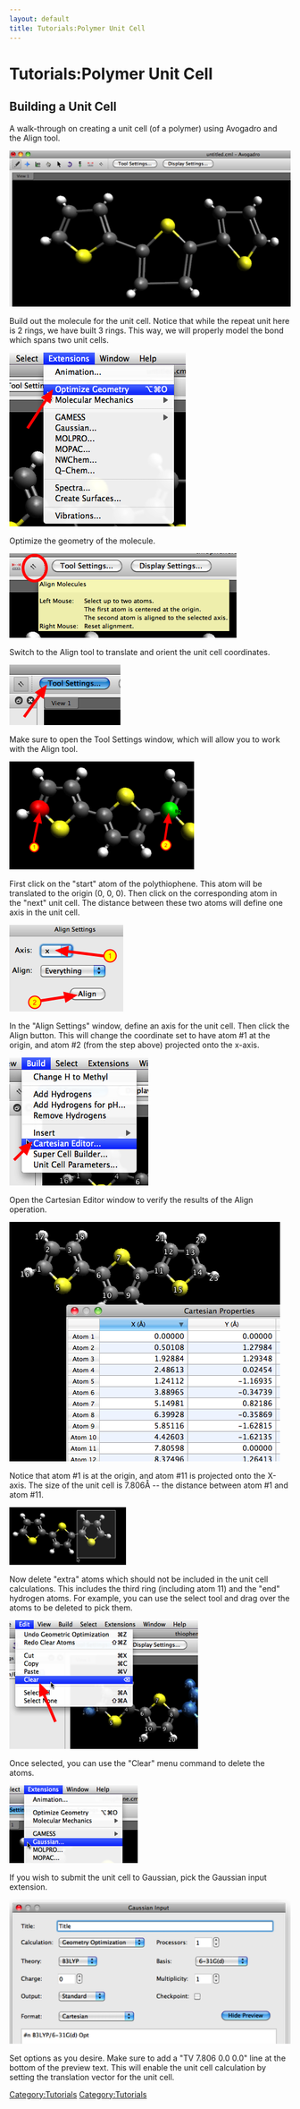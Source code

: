 ```yaml
---
layout: default
title: Tutorials:Polymer Unit Cell
---
```


# Tutorials:Polymer Unit Cell

Building a Unit Cell
--------------------

A walk-through on creating a unit cell (of a polymer) using Avogadro and the Align tool.

![](media_1260118979959.png "media_1260118979959.png")

Build out the molecule for the unit cell. Notice that while the repeat unit here is 2 rings, we have built 3 rings. This way, we will properly model the bond which spans two unit cells.

![](media_1260119377141.png "media_1260119377141.png")

Optimize the geometry of the molecule.

![](media_1260119456591.png "media_1260119456591.png")

Switch to the Align tool to translate and orient the unit cell coordinates.

![](media_1260119601872.png "media_1260119601872.png")

Make sure to open the Tool Settings window, which will allow you to work with the Align tool.

![](media_1260119685502.png "media_1260119685502.png")

First click on the "start" atom of the polythiophene. This atom will be translated to the origin (0, 0, 0). Then click on the corresponding atom in the "next" unit cell. The distance between these two atoms will define one axis in the unit cell.

![](media_1260119852731.png "media_1260119852731.png")

In the "Align Settings" window, define an axis for the unit cell. Then click the Align button. This will change the coordinate set to have atom \#1 at the origin, and atom \#2 (from the step above) projected onto the x-axis.

![](media_1260120107101.png "media_1260120107101.png")

Open the Cartesian Editor window to verify the results of the Align operation.

![](Screen_shot_2009-12-06_at_12.23.01_PM.png "Screen_shot_2009-12-06_at_12.23.01_PM.png")

Notice that atom \#1 is at the origin, and atom \#11 is projected onto the X-axis. The size of the unit cell is 7.806Å -- the distance between atom \#1 and atom \#11.

![](media_1260120454671.png "media_1260120454671.png")

Now delete "extra" atoms which should not be included in the unit cell calculations. This includes the third ring (including atom 11) and the "end" hydrogen atoms. For example, you can use the select tool and drag over the atoms to be deleted to pick them.

![](media_1260120552391.png "media_1260120552391.png")

Once selected, you can use the "Clear" menu command to delete the atoms.

![](media_1260120773167.png "media_1260120773167.png")

If you wish to submit the unit cell to Gaussian, pick the Gaussian input extension.

![](Screen_shot_2009-12-06_at_12.36.05_PM.png "Screen_shot_2009-12-06_at_12.36.05_PM.png")

Set options as you desire. Make sure to add a "TV 7.806 0.0 0.0" line at the bottom of the preview text. This will enable the unit cell calculation by setting the translation vector for the unit cell.

<Category:Tutorials> <Category:Tutorials>

